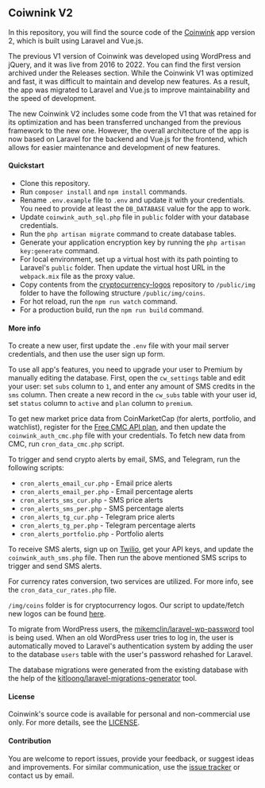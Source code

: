## Coiwnink V2 ##

In this repository, you will find the source code of the <a href="https://coinwink.com" target="_blank">Coinwink</a> app version 2, which is built using Laravel and Vue.js.

The previous V1 version of Coinwink was developed using WordPress and jQuery, and it was live from 2016 to 2022. You can find the first version archived under the Releases section. While the Coinwink V1 was optimized and fast, it was difficult to maintain and develop new features. As a result, the app was migrated to Laravel and Vue.js to improve maintainability and the speed of development. 

The new Coinwink V2 includes some code from the V1 that was retained for its optimization and has been transferred unchanged from the previous framework to the new one. However, the overall architecture of the app is now based on Laravel for the backend and Vue.js for the frontend, which allows for easier maintenance and development of new features.

#### Quickstart ####

- Clone this repository.
- Run `composer install` and `npm install` commands.
- Rename `.env.example` file to `.env` and update it with your credentials. You need to provide at least the `DB_DATABASE` value for the app to work.
- Update `coinwink_auth_sql.php` file in `public` folder with your database credentials.
- Run the `php artisan migrate` command to create database tables.
- Generate your application encryption key by running the `php artisan key:generate` command.
- For local environment, set up a virtual host with its path pointing to Laravel's `public` folder. Then update the virtual host URL in the `webpack.mix` file as the proxy value.
- Copy contents from the <a href="https://github.com/coinwink/cryptocurrency-logos" target="_blank">cryptocurrency-logos</a> repository to `/public/img` folder to have the following structure `/public/img/coins`.
- For hot reload, run the `npm run watch` command.
- For a production build, run the `npm run build` command.

#### More info ####

To create a new user, first update the `.env` file with your mail server credentials, and then use the user sign up form.

To use all app's features, you need to upgrade your user to Premium by manually editing the database. First, open the `cw_settings` table and edit your user: set `subs` column to `1`, and enter any amount of SMS credits in the `sms` column. Then create a new record in the `cw_subs` table with your user id, set `status` column to `active` and `plan` column to `premium`. 

To get new market price data from CoinMarketCap (for alerts, portfolio, and watchlist), register for the [Free CMC API plan](https://coinmarketcap.com/api/pricing/), and then update the `coinwink_auth_cmc.php` file with your credentials. To fetch new data from CMC, run `cron_data_cmc.php` script.

To trigger and send crypto alerts by email, SMS, and Telegram, run the following scripts:
* `cron_alerts_email_cur.php` - Email price alerts
* `cron_alerts_email_per.php` - Email percentage alerts
* `cron_alerts_sms_cur.php` - SMS price alerts
* `cron_alerts_sms_per.php` - SMS percentage alerts
* `cron_alerts_tg_cur.php` - Telegram price alerts
* `cron_alerts_tg_per.php` - Telegram percentage alerts
* `cron_alerts_portfolio.php` - Portfolio alerts

To receive SMS alerts, sign up on [Twilio](https://www.twilio.com/), get your API keys, and update the `coinwink_auth_sms.php` file. Then run the above mentioned SMS scrips to trigger and send SMS alerts.

For currency rates conversion, two services are utilized. For more info, see the `cron_data_cur_rates.php` file.

`/img/coins` folder is for cryptocurrency logos. Our script to update/fetch new logos can be found [here](https://github.com/coinwink/cryptocurrency-logos).

To migrate from WordPress users, the [mikemclin/laravel-wp-password](https://github.com/mikemclin/laravel-wp-password) tool is being used. When an old WordPress user tries to log in, the user is automatically moved to Laravel's authentication system by adding the user to the database `users` table with the user's password rehashed for Laravel.

The database migrations were generated from the existing database with the help of the [kitloong/laravel-migrations-generator](https://github.com/kitloong/laravel-migrations-generator) tool.

#### License ####

Coinwink's source code is available for personal and non-commercial use only. For more details, see the [LICENSE](https://github.com/coinwink/Coinwink/blob/master/LICENSE).

#### Contribution ####

You are welcome to report issues, provide your feedback, or suggest ideas and improvements. For similar communication, use the [issue tracker](https://github.com/coinwink/Coinwink/issues) or contact us by email.